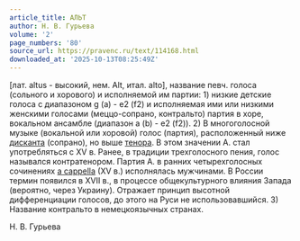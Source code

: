 ```yaml
---
article_title: АЛЬТ
author: Н. В. Гурьева
volume: '2'
page_numbers: '80'
source_url: https://pravenc.ru/text/114168.html
downloaded_at: '2025-10-13T08:25:49Z'
---
```


[лат. altus - высокий, нем. Alt, итал. alto], название певч. голоса (сольного и хорового) и исполняемой им партии: 1) низкие детские голоса с диапазоном g (a) - e2 (f2) и исполняемая ими или низкими женскими голосами (меццо-сопрано, контральто) партия в хоре, вокальном ансамбле (диапазон a (b) - e2 (f2)). 2) В многоголосной музыке (вокальной или хоровой) голос (партия), расположенный ниже [дисканта](https://pravenc.ru/text/дисканта.html) (сопрано), но выше [тенора](https://pravenc.ru/text/тенора.html). В этом значении А. стал употребляться с XV в. Ранее, в традиции трехголосного пения, голос назывался контратенором. Партия А. в ранних четырехголосных сочинениях [a cappella](<https://pravenc.ru/text/a cappella.html>) (XV в.) исполнялась мужчинами. В России термин появился в XVII в., в процессе общекультурного влияния Запада (вероятно, через Украину). Отражает принцип высотной дифференциации голосов, до этого на Руси не использовавшийся. 3) Название контральто в немецкоязычных странах.

Н. В. Гурьева
